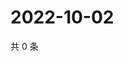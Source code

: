 # 2022-10-02

共 0 条

<!-- BEGIN WEIBO -->
<!-- 最后更新时间 Sun Oct 02 2022 05:16:39 GMT+0800 (China Standard Time) -->

<!-- END WEIBO -->
